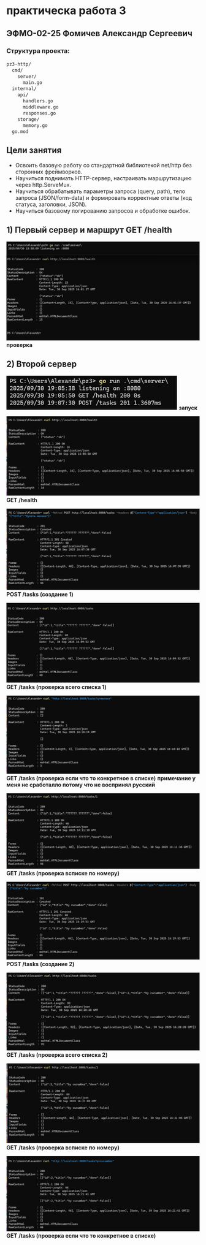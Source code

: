 # практическа работа 3
## ЭФМО-02-25 Фомичев Александр Сергеевич
### Структура проекта:
```
pz3-http/
  cmd/
    server/
      main.go
  internal/
    api/
      handlers.go
      middleware.go
      responses.go
    storage/
      memory.go
  go.mod
```
## Цели занятия
-	Освоить базовую работу со стандартной библиотекой net/http без сторонних фреймворков.
-	Научиться поднимать HTTP-сервер, настраивать маршрутизацию через http.ServeMux.
-	Научиться обрабатывать параметры запроса (query, path), тело запроса (JSON/form-data) и формировать корректные ответы (код статуса, заголовки, JSON).
-	Научиться базовому логированию запросов и обработке ошибок.

## 1) Первый сервер и маршрут GET /health

![проверка1](image/3_1.png)
**проверка**

## 2) Второй сервер 

![проверка1](image/3_2.png)
**запуск**

![проверка1](image/3_3.png)
**GET /health**

![проверка1](image/3_4.png)
**POST /tasks (создание 1)**

![проверка1](image/3_5.png)
**GET /tasks (проверка всего списка 1)**

![проверка1](image/3_6.png)
**GET /tasks (проверка если что то конкретное в списке)**
**примечание у меня не сработалло потому что не воспринял русский**

![проверка1](image/3_7.png)
**GET /tasks (проверка всписке по номеру)**

![проверка1](image/3_8.png)
**POST /tasks (создание 2)**

![проверка1](image/3_9.png)
**GET /tasks (проверка всего списка 2)**

![проверка1](image/3_10.png)
**GET /tasks (проверка всписке по номеру)**

![проверка1](image/3_11.png)
**GET /tasks (проверка если что то конкретное в списке)**

